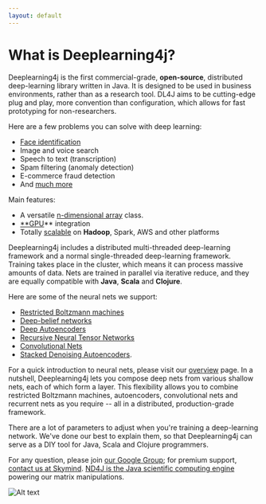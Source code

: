 ```yaml
---
layout: default
---
```


# What is Deeplearning4j?

Deeplearning4j is the first commercial-grade, __open-source__, distributed deep-learning library written in Java. It is designed to be used in business environments, rather than as a research tool. DL4J aims to be cutting-edge plug and play, more convention than configuration, which allows for fast prototyping for non-researchers.

Here are a few problems you can solve with deep learning:

* [Face identification](../facial-reconstruction-tutorial.html)
* Image and voice search
* Speech to text (transcription)
* Spam filtering (anomaly detection)
* E-commerce fraud detection
* And [much more](use_cases.html)

Main features:

* A versatile [n-dimensional array](http://nd4j.org/) class. 
* [**GPU](http://nd4j.org/gpu_native_backends.html)** integration
* Totally [scalable](../scaleout.html) on **Hadoop**, Spark, AWS and other platforms

Deeplearning4j includes a distributed multi-threaded deep-learning framework and a normal single-threaded deep-learning framework. Training takes place in the cluster, which means it can process massive amounts of data. Nets are trained in parallel via iterative reduce, and they are equally compatible with **Java**, **Scala** and **Clojure**.

Here are some of the neural nets we support:

* [Restricted Boltzmann machines](../restrictedboltzmannmachine.html)
* [Deep-belief networks](../deepbeliefnetwork.html)
* [Deep Autoencoders](http://deeplearning4j.org/deepautoencoder.html)
* [Recursive Neural Tensor Networks](http://deeplearning4j.org/recursiveneuraltensornetwork.html)
* [Convolutional Nets](http://deeplearning4j.org/convolutionalnets.html)
* [Stacked Denoising Autoencoders](../stackeddenoisingautoencoder.html). 

For a quick introduction to neural nets, please visit our [overview](../overview.html) page. In a nutshell, Deeplearning4j lets you compose deep nets from various shallow nets, each of which form a layer. This flexibility allows you to combine restricted Boltzmann machines, autoencoders, convolutional nets and recurrent nets as you require -- all in a distributed, production-grade framework.

There are a lot of parameters to adjust when you're training a deep-learning network. We've done our best to explain them, so that Deeplearning4j can serve as a DIY tool for Java, Scala and Clojure programmers.

For any question, please join [our Google Group](https://groups.google.com/forum/#!forum/deeplearning4j); for premium support, [contact us at Skymind](http://www.skymind.io/contact.html). [ND4J is the Java scientific computing engine](http://nd4j.org/) powering our matrix manipulations.

![Alt text](../img/logos_8.png)
